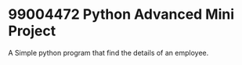 
# 99004472 Python Advanced Mini Project



A Simple python program that find the details of an employee.
